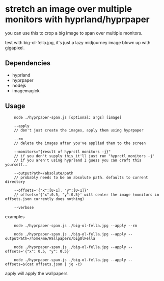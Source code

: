 # stretch an image over multiple monitors with hyprland/hyprpaper

you can use this to crop a big image to span over multiple monitors.

test with big-ol-fella.jpg, it's just a lazy midjourney image blown up with gigapixel.

## Dependencies
- hyprland
- hyprpaper
- nodejs
- imagemagick

## Usage
```
    node ./hyprpaper-span.js [optional: args] [image]

    --apply
    // don't just create the images, apply them using hyprpaper

    --rm
    // delete the images after you've applied them to the screen

    --monitors="{result of hyprctl monitors -j}"
    // if you don't supply this it'll just run "hyprctl monitors -j"
    // if you aren't using hyprland I guess you can craft this yourself..

    --outputPath=/absolute/path
    // probably needs to be an absolute path. defaults to current directory

    --offsets='{"x":[0-1], "y":[0-1]}'
    // offsets='{"x":0.5, "y":0.5}' will center the image (monitors in offsets.json currently does nothing)

    --verbose
```

examples

```
    node ./hyprpaper-span.js ./big-ol-fella.jpg --apply --rm
    
    node ./hyprpaper-span.js ./big-ol-fella.jpg --apply --outputPath=/home/me/Wallpapers/bigOlFella

    node ./hyprpaper-span.js ./big-ol-fella.jpg --apply --offsets='{"x": 0.5, "y": 0.5}'

    node ./hyprpaper-span.js ./big-ol-fella.jpg --apply --offsets=$(cat offsets.json | jq -c)
```



apply will apply the wallpapers